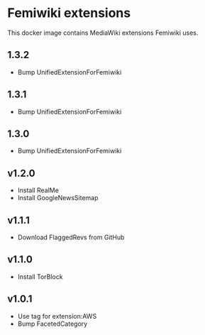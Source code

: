 # Femiwiki extensions

This docker image contains MediaWiki extensions Femiwiki uses.

## 1.3.2

- Bump UnifiedExtensionForFemiwiki

## 1.3.1

- Bump UnifiedExtensionForFemiwiki

## 1.3.0

- Bump UnifiedExtensionForFemiwiki

## v1.2.0

- Install RealMe
- Install GoogleNewsSitemap

## v1.1.1

- Download FlaggedRevs from GitHub

## v1.1.0

- Install TorBlock

## v1.0.1

- Use tag for extension:AWS
- Bump FacetedCategory
